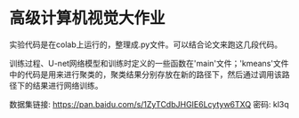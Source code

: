 # 高级计算机视觉大作业
实验代码是在colab上运行的，整理成.py文件。可以结合论文来跑这几段代码。

训练过程、U-net网络模型和训练时定义的一些函数在'main'文件；'kmeans'文件中的代码是用来进行聚类的，聚类结果分别存放在新的路径下，然后通过调用该路径下的结果进行网络训练。

数据集链接: https://pan.baidu.com/s/1ZyTCdbJHGIE6Lcytyw6TXQ  密码: kl3q
